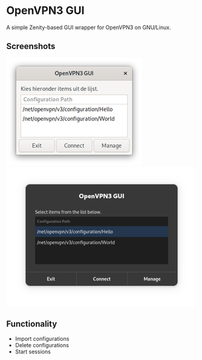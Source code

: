 # OpenVPN3 GUI
A simple Zenity-based GUI wrapper for OpenVPN3 on GNU/Linux.

## Screenshots
![gtk3](/docs/img/gtk3_preview.png)
![gtk4](/docs/img/gtk4_preview.png)

## Functionality
- Import configurations
- Delete configurations
- Start sessions
